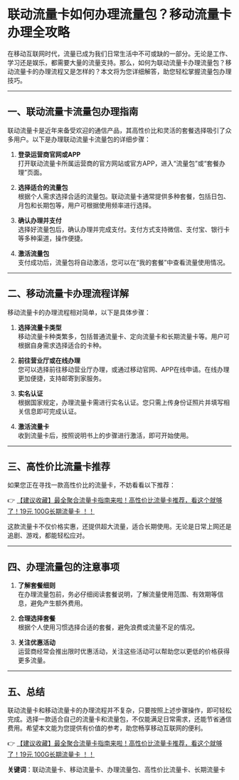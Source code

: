 # 联动流量卡如何办理流量包？移动流量卡办理全攻略

在移动互联网时代，流量已成为我们日常生活中不可或缺的一部分。无论是工作、学习还是娱乐，都需要大量的流量支持。那么，如何为联动流量卡办理流量包？移动流量卡的办理流程又是怎样的？本文将为您详细解答，助您轻松掌握流量包办理技巧。

---

## 一、联动流量卡流量包办理指南

联动流量卡是近年来备受欢迎的通信产品，其高性价比和灵活的套餐选择吸引了众多用户。以下是办理联动流量卡流量包的详细步骤：

1. **登录运营商官网或APP**  
   打开联动流量卡所属运营商的官方网站或官方APP，进入“流量包”或“套餐办理”页面。

2. **选择适合的流量包**  
   根据个人需求选择合适的流量包。联动流量卡通常提供多种套餐，包括日包、月包和长期包等，用户可根据使用频率进行选择。

3. **确认办理并支付**  
   选择好流量包后，确认办理并完成支付。支付方式支持微信、支付宝、银行卡等多种渠道，操作便捷。

4. **激活流量包**  
   支付成功后，流量包将自动激活，您可以在“我的套餐”中查看流量使用情况。

---

## 二、移动流量卡办理流程详解

移动流量卡的办理流程相对简单，以下是具体步骤：

1. **选择流量卡类型**  
   移动流量卡种类繁多，包括普通流量卡、定向流量卡和长期流量卡等。用户可根据自身需求选择适合的卡种。

2. **前往营业厅或在线办理**  
   您可以选择前往移动营业厅办理，或通过移动官网、APP在线申请。在线办理更加便捷，支持邮寄到家服务。

3. **实名认证**  
   根据国家规定，办理流量卡需进行实名认证。您只需上传身份证照片并填写相关信息即可完成认证。

4. **激活流量卡**  
   收到流量卡后，按照说明书上的步骤进行激活，即可开始使用。

---

## 三、高性价比流量卡推荐

如果您正在寻找一款高性价比的流量卡，不妨看看以下推荐：

👉 [【建议收藏】最全聚合流量卡指南来啦！高性价比流量卡推荐，看这个就够了！19元 100G长期流量卡 ！！](https://bit.ly/Liuliangka)

这款流量卡不仅价格实惠，还提供超大流量，适合长期使用。无论是日常上网还是追剧、游戏，都能轻松应对。

---

## 四、办理流量包的注意事项

1. **了解套餐细则**  
   在办理流量包前，务必仔细阅读套餐说明，了解流量使用范围、有效期等信息，避免产生额外费用。

2. **合理选择套餐**  
   根据个人使用习惯选择合适的套餐，避免浪费或流量不足的情况。

3. **关注优惠活动**  
   运营商经常会推出限时优惠活动，关注这些活动可以帮助您以更低的价格获得更多流量。

---

## 五、总结

联动流量卡和移动流量卡的办理流程并不复杂，只要按照上述步骤操作，即可轻松完成。选择一款适合自己的流量卡和流量包，不仅能满足日常需求，还能节省通信费用。希望本文能为您提供有价值的参考，助您畅享移动互联网的便利。

👉 [【建议收藏】最全聚合流量卡指南来啦！高性价比流量卡推荐，看这个就够了！19元 100G长期流量卡 ！！](https://bit.ly/Liuliangka)

**关键词**：联动流量卡、移动流量卡、办理流量包、高性价比流量卡、长期流量卡